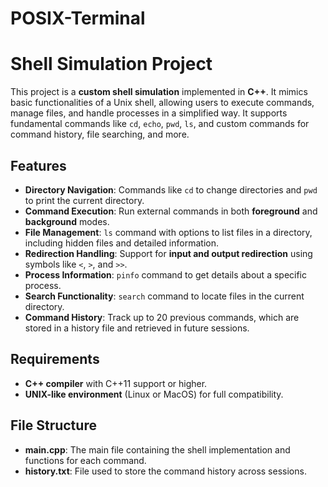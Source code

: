 # POSIX-Terminal

# Shell Simulation Project

This project is a **custom shell simulation** implemented in **C++**. It mimics basic functionalities of a Unix shell, allowing users to execute commands, manage files, and handle processes in a simplified way. It supports fundamental commands like `cd`, `echo`, `pwd`, `ls`, and custom commands for command history, file searching, and more.

## Features

- **Directory Navigation**: Commands like `cd` to change directories and `pwd` to print the current directory.
- **Command Execution**: Run external commands in both **foreground** and **background** modes.
- **File Management**: `ls` command with options to list files in a directory, including hidden files and detailed information.
- **Redirection Handling**: Support for **input and output redirection** using symbols like `<`, `>`, and `>>`.
- **Process Information**: `pinfo` command to get details about a specific process.
- **Search Functionality**: `search` command to locate files in the current directory.
- **Command History**: Track up to 20 previous commands, which are stored in a history file and retrieved in future sessions.

## Requirements

- **C++ compiler** with C++11 support or higher.
- **UNIX-like environment** (Linux or MacOS) for full compatibility.

## File Structure

- **main.cpp**: The main file containing the shell implementation and functions for each command.
- **history.txt**: File used to store the command history across sessions.

